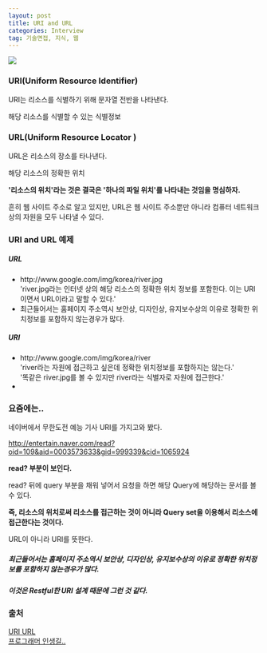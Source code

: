 ```yaml
---
layout: post
title: URI and URL
categories: Interview
tag: 기술면접, 지식, 웹
---
```

![](http://cdqy.lite.imgeng.in/w_773/h_329/http://webtechsharing.com/wp-content/uploads/2015/11/URI.png)

### URI(Uniform Resource Identifier)

URI는 리소스를 식별하기 위해 문자열 전반을 나타낸다.<br>
<p>해당 리소스를 식별할 수 있는 식별정보</p>

### URL(Uniform Resource Locator )

URL은 리소스의 장소를 타나낸다.<br>
<p>해당 리소스의 정확한 위치</p>
<strong>'리소스의 위치'라는 것은 결국은 '하나의 파일 위치'를 나타내는 것임을 명심하자.</strong>

 <p>흔히 웹 사이트 주소로 알고 있지만, URL은 웹 사이트 주소뿐만 아니라 컴퓨터 네트워크상의 자원을 모두 나타낼 수 있다.</p>


### URI and URL 예제


##### URL

<ul>
<li>http://www.google.com/img/korea/river.jpg</li>
'river.jpg라는 인터넷 상의 해당 리소스의 정확한 위치 정보를 포함한다. 이는 URI이면서 URL이라고 말할 수 있다.'
<li>최근들어서는 홈페이지 주소역시 보안상, 디자인상, 유지보수상의 이유로 정확한 위치정보를 포함하지 않는경우가 많다.
</li>
</ul>


##### URI

<ul>
<li>http://www.google.com/img/korea/river</li>
'river라는 자원에 접근하고 싶은데 정확한 위치정보를 포함하지는 않는다.'<br>
'똑같은 river.jpg를 볼 수 있지만 river라는 식별자로 자원에 접근한다.'
<li></li>
</ul>

### 요즘에는..

<p>네이버에서 무한도전 예능 기사 URI를 가지고와 봤다.</p>

http://entertain.naver.com/read?oid=109&aid=0003573633&gid=999339&cid=1065924

<strong>read? 부분이 보인다.</strong>
<p>read? 뒤에 query 부분을 채워 넣어서 요청을 하면 해당 Query에 해당하는 문서를 볼 수 있다.</p>

<p><strong>즉, 리소스의 위치로써 리소스를 접근하는 것이 아니라 Query set을 이용해서 리소스에 접근한다는 것이다.</strong></p>

<p>URL이 아니라 URI를 뜻한다.</p>

##### 최근들어서는 홈페이지 주소역시 보안상, 디자인상, 유지보수상의 이유로 정확한 위치정보를 포함하지 않는경우가 많다.

##### 이것은 Restful한 URI 설계 때문에 그런 것 같다.

### 출처

[URI URL](http://marlboroyw.tistory.com/280)<br>
[프로그래머 인생길..](http://lambdaexp.tistory.com/39)
